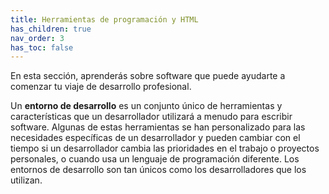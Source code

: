 ```yaml
---
title: Herramientas de programación y HTML
has_children: true
nav_order: 3
has_toc: false
---
```



En esta sección, aprenderás sobre software que puede ayudarte a comenzar tu viaje de desarrollo profesional.

Un **entorno de desarrollo** es un conjunto único de herramientas y características que un desarrollador utilizará a menudo para escribir software. Algunas de estas herramientas se han personalizado para las necesidades específicas de un desarrollador y pueden cambiar con el tiempo si un desarrollador cambia las prioridades en el trabajo o proyectos personales, o cuando usa un lenguaje de programación diferente. Los entornos de desarrollo son tan únicos como los desarrolladores que los utilizan.
